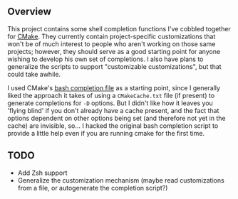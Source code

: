 Overview
--------
This project contains some shell completion functions I've cobbled together
for [CMake](http://cmake.org).  They currently contain project-specific
customizations that won't be of much interest to people who aren't working on
those same projects; however, they should serve as a good starting point for
anyone wishing to develop his own set of completions. I also have plans to
generalize the scripts to support "customizable customizations", but that
could take awhile.

I used CMake's [bash completion
file](https://github.com/Kitware/CMake/blob/master/Docs/bash-completion/cmake)
as a starting point, since I generally liked the approach it takes of using a
`CMakeCache.txt` file (if present) to generate completions for `-D` options.
But I didn't like how it leaves you 'flying blind' if you don't already have a
cache present, and the fact that options dependent on other options being set
(and therefore not yet in the cache) are invisible, so...  I hacked the
original bash completion script to provide a little help even if you are
running cmake for the first time.

TODO
----
* Add Zsh support
* Generalize the customization mechanism (maybe read customizations from a
  file, or autogenerate the completion script?)
